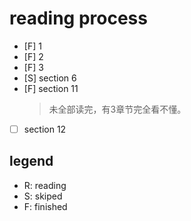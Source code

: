 # reading process

- [F] 1
- [F] 2
- [F] 3
- [S] section 6
- [F] section 11
	> 未全部读完，有3章节完全看不懂。
- [ ] section 12

## legend

- R: reading
- S: skiped
- F: finished